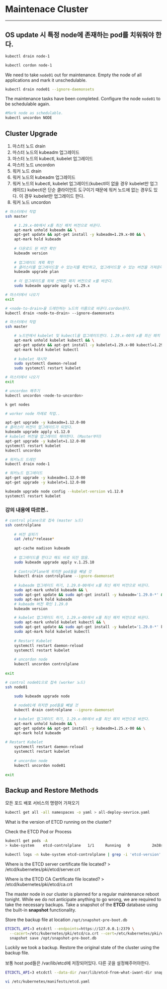 # Maintenace Cluster

---

## OS update 시 특정 node에 존재하는 pod를 치워줘야 한다.

```bash
kubectl drain node-1

kubectl cordon node-1
```

We need to take `node01` out for maintenance. Empty the node of all applications and mark it unschedulable.

```bash
kubectl drain node01 --ignore-daemonsets
```

The maintenance tasks have been completed. Configure the node `node01` to be schedulable again.

```bash
#Mark node as schedulable.
kubectl uncordon NODE

```

## Cluster Upgrade

1) 마스터 노드 drain
2) 마스터 노드의 kubeadm 업그레이드
3) 마스터 노드의 kubectl, kubelet 업그레이드
4) 마스터 노드 uncordon
5) 워커 노드 drain
6) 워커 노드의 kubeadm 업그레이드
7) 워커 노드의 kubectl, kubelet 업그레이드(kubectl이 없을 경우 kubelet만 업그레이드)
	kubectl은 단순 클라이언트 도구이기 때문에 워커 노드에 없는 경우도 있다. 이 경우 kubelet만 업그레이드 한다.
8) 워커 노드 uncordon

```bash
# 마스터에서 작업
ssh master

	# 1.29.x-00에서 x를 최신 패치 버전으로 바꾼다.
	apt-mark unhold kubeadm && \
	apt-get update && apt-get install -y kubeadm=1.29.x-00 && \
	apt-mark hold kubeadm
	
	# 다운로드 된 버전 확인
	kubeadm version
	
	# 업그레이드 계획 확인
	# 클러스터를 업그레이드할 수 있는지를 확인하고, 업그레이드할 수 있는 버전을 가져온다. 또한 컴포넌트 구성 버전 상태가 있는 표를 보여준다.
	kubeadm upgrade plan
	
	# 이 업그레이드를 위해 선택한 패치 버전으로 x를 바꾼다.
	sudo kubeadm upgrade apply v1.29.x

# 마스터에서 나오기
exit

# <node-to-drain>을 드레인하는 노드의 이름으로 바꾼다.cordon된다.
kubectl drain <node-to-drain> --ignore-daemonsets

# 마스터에서 작업
ssh master

	# 노드안에서 kubelet 및 kubectl을 업그레이드한다. 1.29.x-00의 x를 최신 패치 버전으로 바꾼다
	apt-mark unhold kubelet kubectl && \
	apt-get update && apt-get install -y kubelet=1.29.x-00 kubectl=1.29.x-00 && \
	apt-mark hold kubelet kubectl
	
	# kubelet 재시작
	sudo systemctl daemon-reload
	sudo systemctl restart kubelet

# 마스터에서 나오기
exit

# uncordon 해주기
kubectl uncordon <node-to-uncordon>

k get nodes

# worker node 차례로 작업..
```

```bash
apt-get upgrade -y kubeadm=1.12.0-00
# 클러스터 버전이 업그레이드가 되었다.
kubeadm upgrade apply v1.12.0
# kubelet 버전을 업그레이드 해야한다. (Master부터)
apt-get upgrade -y kubelet=1.12.0-00
systemctl restart kubelet
kubectl uncordon 

# 워커노드 드레인
kubectl drain node-1

# 워커노드 업그레이드
apt-get upgrade -y kubeadm=1.12.0-00
apt-get upgrade -y kubelet=1.12.0-00

kubeadm upgrade node config --kubelet-version v1.12.0
systemctl restart kubelet

```

### 강의 내용에 따르면..

```bash
# control plane으로 접속 (master 노드)
ssh controlplane
	
	# 버전 살피기
	cat /etc/*release*
	
	apt-cache madison kubeadm
	
	# 업그레이드를 한다고 해도 바로 되진 않음.
	sudo kubeadm upgrade apply v.1.25.10
	
	# ControlPlane에 위치한 pod들을 빼낼 것
	kubectl drain controlplane --ignore-daemonset
	
	# kubeadm 업그레이드 하기, 1.29.0-00에서 x를 최신 패치 버전으로 바꾼다.
	sudo apt-mark unhold kubeadm && \
	sudo apt-get update && sudo apt-get install -y kubeadm='1.29.0-*' && \
	sudo apt-mark hold kubeadm
	# kubeadm 버전 확인 1.29.0
	kubeadm version

	# kubelet 업그레이드 하기, 1.29.x-00에서 x를 최신 패치 버전으로 바꾼다.
	sudo apt-mark unhold kubelet kubectl && \
	sudo apt-get update && sudo apt-get install -y kubelet='1.29.0-*' kubectl='1.29.0-*' && \
	sudo apt-mark hold kubelet kubectl
		
	# Restart Kubelet
	systemctl restart daemon-reload
	systemctl restart kubelet
	
	# uncordon node
	kubectl uncordon controlplane
	
exit

# control node01으로 접속 (worker 노드)
ssh node01
	
	sudo kubeadm upgrade node

	# node01에 위치한 pod들을 빼낼 것
	kubectl drain controlplane --ignore-daemonset

	# kubelet 업그레이드 하기, 1.29.x-00에서 x를 최신 패치 버전으로 바꾼다.
	apt-mark unhold kubeadm && \
	apt-get update && apt-get install -y kubeadm=1.25.x-00 && \
	apt-mark hold kubeadm
	
# Restart Kubelet
	systemctl restart daemon-reload
	systemctl restart kubelet
	
	# uncordon node
	kubectl uncordon node01
	
exit

```

## Backup and Restore Methods

모든 포드 배포 서비스의 명령어 가져오기

```bash
kubectl get all -all namespaces -o yaml > all-deploy-sevrice.yaml

```

What is the version of ETCD running on the cluster?

Check the ETCD Pod or Process

```bash
kubectl get pods -A
> kube-system    etcd-controlplane   1/1     Running   0          2m38s

kubectl logs -n kube-system etcd-controlplane | grep -i 'etcd-version'
```

Where is the ETCD server certificate file located? > /etcd/kubernetes/pki/etcd/server.crt

Where is the ETCD CA Certificate file located?  > /etcd/kubernetes/pki/etcd/ca.crt

The master node in our cluster is planned for a regular maintenance reboot tonight. While we do not anticipate anything to go wrong, we are required to take the necessary backups. Take a snapshot of the **ETCD** database using the built-in **snapshot** functionality.

Store the backup file at location `/opt/snapshot-pre-boot.db`

```bash
ETCDCTL_API=3 etcdctl --endpoints=https://127.0.0.1:2379 \
  --cacert=/etc/kubernetes/pki/etcd/ca.crt --cert=/etc/kubernetes/pki/etcd/server.crt --key=/etc/kubernetes/pki/etcd/server.key \ 
  snapshot save /opt/snapshot-pre-boot.db
```

Luckily we took a backup. Restore the original state of the cluster using the backup file.

보통 host pod들은 /var/lib/etcd에 저장되어있다. 다른 곳을 설정해주어야한다.

```bash
ETCDCTL_API=3 etcdctl --data-dir /var/lib/etcd-from-what-iwant-dir snapshot restore /opt/snapshot-pre-boot.db

vi /etc/kubernetes/manifests/etcd.yaml
```